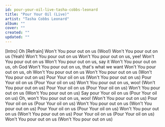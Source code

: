 ```yaml
---
id: pour-your-oil-live-tasha-cobbs-leonard
title: "Pour Your Oil (Live)"
artist: "Tasha Cobbs Leonard"
album: ""
cover: ""
created: ""
updated: ""
---
```


[Intro]
Oh
[Refrain]
Won't You pour out on us (Woo!)
Won't You pour out on us (Yeah)
Won't You pour out on us
Won't You pour out on us, yee!
Won't You pour out on us
Won't You pour out on us, say it
Won't You pour out on us, oh God
Won't You pour out on us, that's what we want
Won't You pour out on us, oh
Won't You pour out on us
Won't You pour out on us (Won't You pour out on us)
Pour Your oil on us (Won't You pour out on us)
Pour Your oil on us (Pour Your oil on us)
Won't You pour out on us, woo! (Won't You pour out on us)
Pour Your oil on us (Pour Your oil on us)
Won't You pour out on us (Won't You pour out on us)
Say pour Your oil on us (Pour Your oil on us)
Oh, won't You pour out on us, woo! (Won't You pour out on us)
Pour Your oil on us (Pour Your oil on us)
Won't You pour out on us (Won't You pour out on us)
Pour Your oil on us (Pour Your oil on us)
Won't You pour out on us (Won't You pour out on us)
Pour Your oil on us (Pour Your oil on us)
Won't You pour out on us (Won't You pour out on us)
